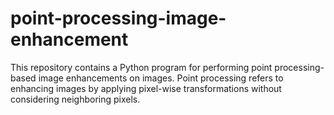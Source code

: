 # point-processing-image-enhancement
This repository contains a Python program for performing point processing-based image enhancements on images. Point processing refers to enhancing images by applying pixel-wise transformations without considering neighboring pixels.

